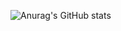 ![Anurag's GitHub stats](https://github-readme-stats.vercel.app/api?username=tanmay2626&show_icons=true&theme=transparent#tokyonight)

